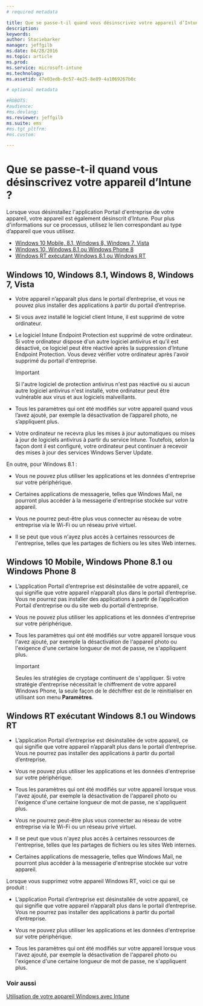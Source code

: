 ```yaml
---
# required metadata

title: Que se passe-t-il quand vous désinscrivez votre appareil d’Intune ? | Microsoft Intune
description:
keywords:
author: Staciebarker
manager: jeffgilb
ms.date: 04/28/2016
ms.topic: article
ms.prod:
ms.service: microsoft-intune
ms.technology:
ms.assetid: 47e03edb-0c57-4e25-8e89-4a1069267b8c

# optional metadata

#ROBOTS:
#audience:
#ms.devlang:
ms.reviewer: jeffgilb
ms.suite: ems
#ms.tgt_pltfrm:
#ms.custom:

---
```



# Que se passe-t-il quand vous désinscrivez votre appareil d’Intune ?

Lorsque vous désinstallez l'application Portail d'entreprise de votre appareil, votre appareil est également désinscrit d’Intune. Pour plus d'informations sur ce processus, utilisez le lien correspondant au type d’appareil que vous utilisez.

- [Windows 10 Mobile, 8.1, Windows 8, Windows 7, Vista](#windows-10-mobile--8-1,-windows-8,-windows-7,-vista)
- [Windows 10, Windows 8.1 ou Windows Phone 8](#windows-10--windows-8-1-or-windows-phone-8)
- [Windows RT exécutant Windows 8.1 ou Windows RT](#windows-rt-running-windows-8-1-or-windows-rt)


## Windows 10, Windows 8.1, Windows 8, Windows 7, Vista

-   Votre appareil n’apparaît plus dans le portail d’entreprise, et vous ne pouvez plus installer des applications à partir du portail d’entreprise.

-   Si vous avez installé le logiciel client Intune, il est supprimé de votre ordinateur.

-   Le logiciel Intune Endpoint Protection est supprimé de votre ordinateur. Si votre ordinateur dispose d'un autre logiciel antivirus et qu'il est désactivé, ce logiciel peut être réactivé après la suppression d’Intune Endpoint Protection. Vous devez vérifier votre ordinateur après l'avoir supprimé du portail d'entreprise.

    > [!IMPORTANT]
    > Si l'autre logiciel de protection antivirus n'est pas réactivé ou si aucun autre logiciel antivirus n'est installé, votre ordinateur peut être vulnérable aux virus et aux logiciels malveillants.

-   Tous les paramètres qui ont été modifiés sur votre appareil quand vous l’avez ajouté, par exemple la désactivation de l’appareil photo, ne s’appliquent plus.

-   Votre ordinateur ne recevra plus les mises à jour automatiques ou mises à jour de logiciels antivirus à partir du service Intune. Toutefois, selon la façon dont il est configuré, votre ordinateur peut continuer à recevoir des mises à jour des services Windows Server Update.

En outre, pour Windows 8.1 :

-   Vous ne pouvez plus utiliser les applications et les données d'entreprise sur votre périphérique.

-   Certaines applications de messagerie, telles que Windows Mail, ne pourront plus accéder à la messagerie d'entreprise stockée sur votre appareil.

-   Vous ne pourrez peut-être plus vous connecter au réseau de votre entreprise via le Wi-Fi ou un réseau privé virtuel.

-   Il se peut que vous n'ayez plus accès à certaines ressources de l'entreprise, telles que les partages de fichiers ou les sites Web internes.

## Windows 10 Mobile, Windows Phone 8.1 ou Windows Phone 8

-   L’application Portail d’entreprise est désinstallée de votre appareil, ce qui signifie que votre appareil n’apparaît plus dans le portail d’entreprise. Vous ne pourrez pas installer des applications à partir de l’application Portail d’entreprise ou du site web du portail d’entreprise.

-   Vous ne pouvez plus utiliser les applications et les données d'entreprise sur votre périphérique.

-   Tous les paramètres qui ont été modifiés sur votre appareil lorsque vous l'avez ajouté, par exemple la désactivation de l'appareil photo ou l'exigence d'une certaine longueur de mot de passe, ne s'appliquent plus.

    > [!IMPORTANT]
    > Seules les stratégies de cryptage continuent de s'appliquer. Si votre stratégie d’entreprise nécessitait le chiffrement de votre appareil Windows Phone, la seule façon de le déchiffrer est de le réinitialiser en utilisant son menu **Paramètres**.

## Windows RT exécutant Windows 8.1 ou Windows RT

-   L’application Portail d’entreprise est désinstallée de votre appareil, ce qui signifie que votre appareil n’apparaît plus dans le portail d’entreprise. Vous ne pourrez pas installer des applications à partir du portail d’entreprise.

-   Vous ne pouvez plus utiliser les applications et les données d'entreprise sur votre périphérique.

-   Tous les paramètres qui ont été modifiés sur votre appareil lorsque vous l'avez ajouté, par exemple la désactivation de l'appareil photo ou l'exigence d'une certaine longueur de mot de passe, ne s'appliquent plus.

-   Vous ne pourrez peut-être plus vous connecter au réseau de votre entreprise via le Wi-Fi ou un réseau privé virtuel.

-   Il se peut que vous n'ayez plus accès à certaines ressources de l'entreprise, telles que les partages de fichiers ou les sites Web internes.

-   Certaines applications de messagerie, telles que Windows Mail, ne pourront plus accéder à la messagerie d'entreprise stockée sur votre appareil.

Lorsque vous supprimez votre appareil Windows RT, voici ce qui se produit :

-   L’application Portail d’entreprise est désinstallée de votre appareil, ce qui signifie que votre appareil n’apparaît plus dans le portail d’entreprise. Vous ne pourrez pas installer des applications à partir du portail d’entreprise.

-   Vous ne pouvez plus utiliser les applications et les données d'entreprise sur votre périphérique.

-   Tous les paramètres qui ont été modifiés sur votre appareil lorsque vous l'avez ajouté, par exemple la désactivation de l'appareil photo ou l'exigence d'une certaine longueur de mot de passe, ne s'appliquent plus.


### Voir aussi
[Utilisation de votre appareil Windows avec Intune](using-your-windows-device-with-intune.md)

<!--HONumber=May16_HO1-->


